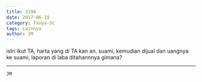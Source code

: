 ```yaml
---
title: 3194
date: 2017-06-19
category: Tanya-SC
tags: Lainnya
author: JM
---
```


istri ikut TA, harta yang di TA kan an. suami, kemudian dijual dan uangnya ke suami, laporan di laba ditahannnya gimana?

---



`JM`
